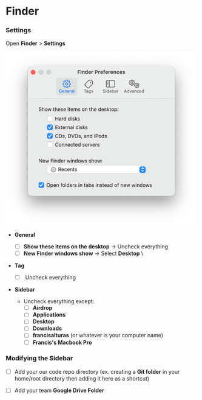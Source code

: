 # Finder

### Settings

Open **Finder** > **Settings**

![](<../../.gitbook/assets/image (14).png>)

* **General**
  * [ ] **Show these items on the desktop** -> Uncheck everything
  * [ ] **New Finder windows show** -> Select **Desktop** \

*   **Tag**

    * [ ] &#x20;Uncheck everything


* **Sidebar**
  * Uncheck everything except:
    * [ ] **Airdrop**
    * [ ] **Applications**
    * [ ] **Desktop**
    * [ ] **Downloads**
    * [ ] **francisalturas** (or whatever is your computer name)
    * [ ] **Francis's Macbook Pro**&#x20;

### Modifying the Sidebar

* [ ] Add your our code repo directory (ex. creating a **Git folder** in your home/root directory then adding it here as a shortcut)
*   [ ] Add your team **Google Drive Folder**

